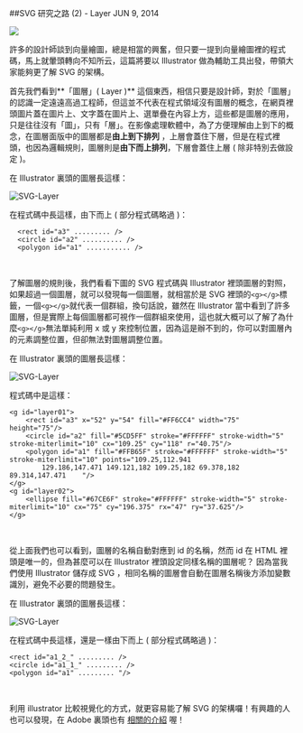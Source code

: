 <!-- @@master  = ../../_layout.html-->

<!-- @@block  =  jsBottom-->

<include src="../../_articles-js.html"></include>

<!-- @@close-->

<!-- @@block  =  css-->

<include src="../../_articles-css.html"></include>

<!-- @@close-->

<!-- @@block  =  articles-social-->

<include src="../../_articles-social.html"></include>

<!-- @@close-->

<!-- @@block  =  articles-footer-->

<include src="../../_articles.html"></include>

<!-- @@close-->

<!-- @@block  =  meta-->

<meta property="article:published_time" content="2014-06-09T22:00:00+01:00">

<meta name="keywords" content="SVG,illustrator,向量,layer,圖層">

<meta name="description" content="許多的設計師談到向量繪圖，總是相當的興奮，但只要一提到向量繪圖裡的程式碼，馬上就暈頭轉向不知所云，這篇將要以 Illustrator 做為輔助工具出發，帶領大家能夠更了解 SVG 的架構。">

<meta itemprop="name" content="SVG 研究之路 (2) - Layer - OXXO.STUDIO">

<meta itemprop="image" content="http://www.oxxostudio.tw/img/articles/201406/20140609_1_01.jpg">

<meta itemprop="description" content="許多的設計師談到向量繪圖，總是相當的興奮，但只要一提到向量繪圖裡的程式碼，馬上就暈頭轉向不知所云，這篇將要以 Illustrator 做為輔助工具出發，帶領大家能夠更了解 SVG 的架構。">

<meta property="og:title" content="SVG 研究之路 (2) - Layer - OXXO.STUDIO">

<meta property="og:url" content="http://www.oxxostudio.tw/articles/201406/svg-02-layer.html">

<meta property="og:image" content="http://www.oxxostudio.tw/img/articles/201406/20140609_1_01.jpg">

<meta property="og:description" content="許多的設計師談到向量繪圖，總是相當的興奮，但只要一提到向量繪圖裡的程式碼，馬上就暈頭轉向不知所云，這篇將要以 Illustrator 做為輔助工具出發，帶領大家能夠更了解 SVG 的架構。">

<title>SVG 研究之路 (2) - Layer - OXXO.STUDIO</title> 

<!-- @@close-->

<!-- @@block  =  articles-content--> 

##SVG 研究之路 (2) - Layer <span class="article-date" tag="web">JUN 9, 2014</span>

<img src="/img/articles/201406/20140609_1_01.jpg" class="preview-img">

許多的設計師談到向量繪圖，總是相當的興奮，但只要一提到向量繪圖裡的程式碼，馬上就暈頭轉向不知所云，這篇將要以 Illustrator 做為輔助工具出發，帶領大家能夠更了解 SVG 的架構。

首先我們看到**「圖層」( Layer )** 這個東西，相信只要是設計師，對於「圖層」的認識一定遠遠高過工程師，但這並不代表在程式領域沒有圖層的概念，在網頁裡頭圖片蓋在圖片上、文字蓋在圖片上、選單疊在內容上方，這些都是圖層的應用，只是往往沒有「圖」，只有「層」。在影像處理軟體中，為了方便理解由上到下的概念，在圖層面版中的圖層都是**由上到下排列** ，上層會蓋住下層，但是在程式裡頭，也因為邏輯規則，圖層則是**由下而上排列**，下層會蓋住上層 ( 除非特別去做設定 )。

在 Illustrator 裏頭的圖層長這樣：

![SVG-Layer](/img/articles/201406/20140609_1_02.png)

在程式碼中長這樣，由下而上 ( 部分程式碼略過 )：

	  <rect id="a3" ......... />
	  <circle id="a2" .......... />
	  <polygon id="a1" ........... />

<br/>

了解圖層的規則後，我們看看下圖的 SVG 程式碼與 Illustrator 裡頭圖層的對照，如果超過一個圖層，就可以發現每一個圖層，就相當於是 SVG 裡頭的`<g></g>`標籤，一個`<g></g>`就代表一個群組，換句話說，雖然在 Illustrator 當中看到了許多圖層，但是實際上每個圖層都可視作一個群組來使用，這也就大概可以了解了為什麼`<g></g>`無法單純利用 x 或 y 來控制位置，因為這是辦不到的，你可以對圖層內的元素調整位置，但卻無法對圖層調整位置。

在 Illustrator 裏頭的圖層長這樣：

![SVG-Layer](/img/articles/201406/20140609_1_03.png)

程式碼中是這樣：

	<g id="layer01">
		<rect id="a3" x="52" y="54" fill="#FF6CC4" width="75" height="75"/>
		<circle id="a2" fill="#5CD5FF" stroke="#FFFFFF" stroke-width="5" stroke-miterlimit="10" cx="109.25" cy="118" r="40.75"/>
		<polygon id="a1" fill="#FFB65F" stroke="#FFFFFF" stroke-width="5" stroke-miterlimit="10" points="109.25,112.941 
			129.186,147.471 149.121,182 109.25,182 69.378,182 89.314,147.471 	"/>
	</g>
	<g id="layer02">
		<ellipse fill="#67CE6F" stroke="#FFFFFF" stroke-width="5" stroke-miterlimit="10" cx="75" cy="196.375" rx="47" ry="37.625"/>
	</g>

<br/>

從上面我們也可以看到，圖層的名稱自動對應到 id 的名稱，然而 id 在 HTML 裡頭是唯一的，但為甚麼可以在 Illustrator 裡頭設定同樣名稱的圖層呢？ 因為當我們使用 Illustrator 儲存成 SVG ，相同名稱的圖層會自動在圖層名稱後方添加變數識別，避免不必要的問題發生。

在 Illustrator 裏頭的圖層長這樣：

![SVG-Layer](/img/articles/201406/20140609_1_04.png)

在程式碼中長這樣，還是一樣由下而上 ( 部分程式碼略過 )：

	<rect id="a1_2_" ......... />
	<circle id="a1_1_" ......... />
	<polygon id="a1" ......... "/>

<br/>

利用 illustrator 比較視覺化的方式，就更容易能了解 SVG 的架構囉！有興趣的人也可以發現，在 Adobe 裏頭也有 [相關的介紹](http://help.adobe.com/zh_TW/illustrator/cs/using/WS714a382cdf7d304e7e07d0100196cbc5f-6360a.html#WS714a382cdf7d304e7e07d0100196cbc5f-635fa) 喔！

<!-- @@close-->